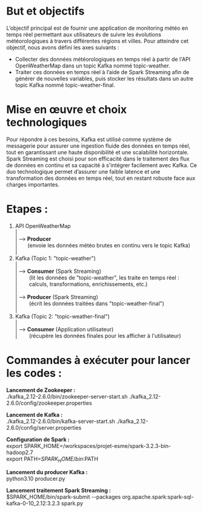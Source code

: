 
# But et objectifs  
L’objectif principal est de fournir une application de monitoring météo en temps réel permettant aux utilisateurs de suivre les évolutions météorologiques à travers différentes régions et villes. Pour atteindre cet objectif, nous avons défini les axes suivants :  
  
- Collecter des données météorologiques en temps réel à partir de l'API OpenWeatherMap dans un topic Kafka nommé topic-weather.  
- Traiter ces données en temps réel à l’aide de Spark Streaming afin de générer de nouvelles variables, puis stocker les résultats dans un autre topic Kafka nommé topic-weather-final.
  
# Mise en œuvre et choix technologiques  
Pour répondre à ces besoins, Kafka est utilisé comme système de messagerie pour assurer une ingestion fluide des données en temps réel, tout en garantissant une haute disponibilité et une scalabilité horizontale. Spark Streaming est choisi pour son efficacité dans le traitement des flux de données en continu et sa capacité à s'intégrer facilement avec Kafka. Ce duo technologique permet d’assurer une faible latence et une transformation des données en temps réel, tout en restant robuste face aux charges importantes.  

# Etapes :  

1. API OpenWeatherMap  
   |  
   | --> **Producer**  
   |&nbsp; &nbsp;&nbsp;&nbsp;&nbsp;   (envoie les données météo brutes en continu vers le topic Kafka)  
   |
2. Kafka (Topic 1: "topic-weather")  
   |  
   | --> **Consumer** (Spark Streaming)   
   | &nbsp; &nbsp;&nbsp;&nbsp;&nbsp;     (lit les données de "topic-weather", les traite en temps réel :  
   | &nbsp; &nbsp;&nbsp;&nbsp;&nbsp;      calculs, transformations, enrichissements, etc.)  
   |  
   | --> **Producer** (Spark Streaming)  
   |  &nbsp; &nbsp;&nbsp;&nbsp;&nbsp;    (écrit les données traitées dans "topic-weather-final")  
   |  
3. Kafka (Topic 2: "topic-weather-final")  
   |  
   | --> **Consumer** (Application utilisateur)  
   | &nbsp; &nbsp;&nbsp;&nbsp;&nbsp; (récupère les données finales pour les afficher à l'utilisateur)
  
# Commandes à exécuter pour lancer les codes :  
**Lancement de Zookeeper :**   
./kafka_2.12-2.6.0/bin/zookeeper-server-start.sh ./kafka_2.12-2.6.0/config/zookeeper.properties  

**Lancement de Kafka :**   
./kafka_2.12-2.6.0/bin/kafka-server-start.sh ./kafka_2.12-2.6.0/config/server.properties  
  
**Configuration de Spark :**   
export SPARK_HOME=/workspaces/projet-esme/spark-3.2.3-bin-hadoop2.7  
export PATH=$SPARK_HOME/bin:$PATH  

**Lancement du producer Kafka :**   
python3.10 producer.py  

**Lancement traitement Spark Streaming :**   
$SPARK_HOME/bin/spark-submit --packages org.apache.spark:spark-sql-kafka-0-10_2.12:3.2.3 spark.py
